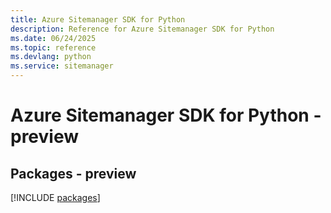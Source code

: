 ```yaml
---
title: Azure Sitemanager SDK for Python
description: Reference for Azure Sitemanager SDK for Python
ms.date: 06/24/2025
ms.topic: reference
ms.devlang: python
ms.service: sitemanager
---
```

# Azure Sitemanager SDK for Python - preview
## Packages - preview
[!INCLUDE [packages](sitemanager-index.md)]